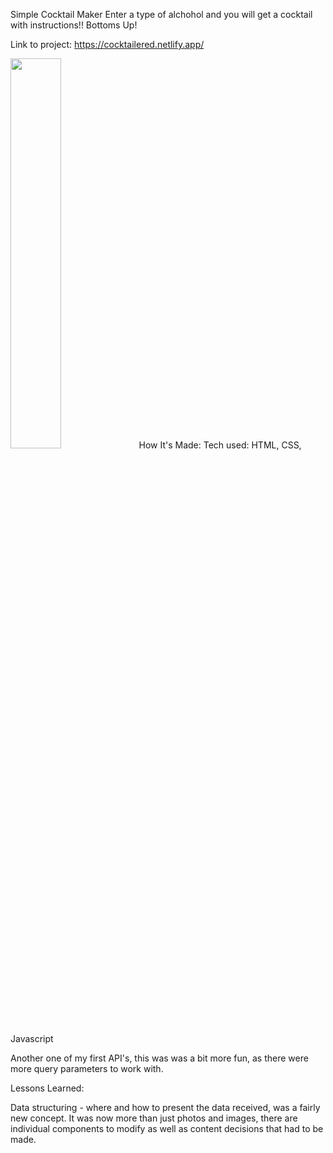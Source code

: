 Simple Cocktail Maker
Enter a type of alchohol and you will get a cocktail with instructions!! Bottoms Up!

Link to project: https://cocktailered.netlify.app/


<img src="https://i.imgur.com/kF7vhYb.png" width=40% height=40%>
How It's Made:
Tech used: HTML, CSS, Javascript

Another one of my first API's, this was was a bit more fun, as there were more query parameters to work with.

Lessons Learned:

Data structuring - where and how to present the data received, was a fairly new concept. It was now more than just photos and images, there are individual components to modify as well as content decisions that had to be made. 
